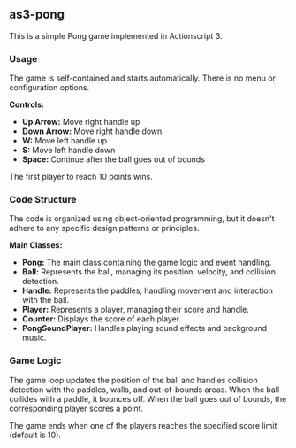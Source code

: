 ## as3-pong

This is a simple Pong game implemented in Actionscript 3.

### Usage

The game is self-contained and starts automatically. There is no menu or configuration options.

**Controls:**

* **Up Arrow:** Move right handle up
* **Down Arrow:** Move right handle down
* **W:** Move left handle up
* **S:** Move left handle down
* **Space:** Continue after the ball goes out of bounds

The first player to reach 10 points wins.

### Code Structure

The code is organized using object-oriented programming, but it doesn't adhere to any specific design patterns or principles.

**Main Classes:**

* **Pong:**  The main class containing the game logic and event handling.
* **Ball:**  Represents the ball, managing its position, velocity, and collision detection.
* **Handle:** Represents the paddles, handling movement and interaction with the ball.
* **Player:** Represents a player, managing their score and handle.
* **Counter:**  Displays the score of each player.
* **PongSoundPlayer:**  Handles playing sound effects and background music.

### Game Logic

The game loop updates the position of the ball and handles collision detection with the paddles, walls, and out-of-bounds areas. When the ball collides with a paddle, it bounces off. When the ball goes out of bounds, the corresponding player scores a point.

The game ends when one of the players reaches the specified score limit (default is 10).